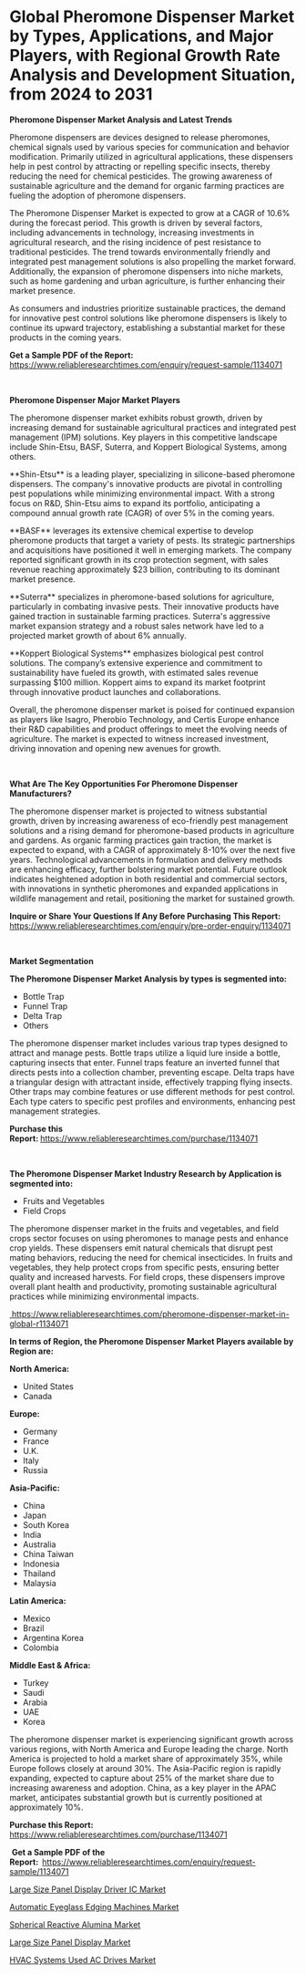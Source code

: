 <p><h1>Global Pheromone Dispenser Market by Types, Applications, and Major Players, with Regional Growth Rate Analysis and Development Situation, from 2024 to 2031</h1></p><p><strong>Pheromone Dispenser Market Analysis and Latest Trends</strong></p>
<p><p>Pheromone dispensers are devices designed to release pheromones, chemical signals used by various species for communication and behavior modification. Primarily utilized in agricultural applications, these dispensers help in pest control by attracting or repelling specific insects, thereby reducing the need for chemical pesticides. The growing awareness of sustainable agriculture and the demand for organic farming practices are fueling the adoption of pheromone dispensers.</p><p>The Pheromone Dispenser Market is expected to grow at a CAGR of 10.6% during the forecast period. This growth is driven by several factors, including advancements in technology, increasing investments in agricultural research, and the rising incidence of pest resistance to traditional pesticides. The trend towards environmentally friendly and integrated pest management solutions is also propelling the market forward. Additionally, the expansion of pheromone dispensers into niche markets, such as home gardening and urban agriculture, is further enhancing their market presence. </p><p>As consumers and industries prioritize sustainable practices, the demand for innovative pest control solutions like pheromone dispensers is likely to continue its upward trajectory, establishing a substantial market for these products in the coming years.</p></p>
<p><strong>Get a Sample PDF of the Report:&nbsp;</strong> <a href="https://www.reliableresearchtimes.com/enquiry/request-sample/1134071?utm_campaign=1287&utm_medium=2&utm_source=Github&utm_content=ia&utm_term=13102024&utm_id=pheromone-dispenser">https://www.reliableresearchtimes.com/enquiry/request-sample/1134071</a></p>
<p>&nbsp;</p>
<p><strong>Pheromone Dispenser Major Market Players</strong></p>
<p><p>The pheromone dispenser market exhibits robust growth, driven by increasing demand for sustainable agricultural practices and integrated pest management (IPM) solutions. Key players in this competitive landscape include Shin-Etsu, BASF, Suterra, and Koppert Biological Systems, among others.</p><p>**Shin-Etsu** is a leading player, specializing in silicone-based pheromone dispensers. The company's innovative products are pivotal in controlling pest populations while minimizing environmental impact. With a strong focus on R&D, Shin-Etsu aims to expand its portfolio, anticipating a compound annual growth rate (CAGR) of over 5% in the coming years.</p><p>**BASF** leverages its extensive chemical expertise to develop pheromone products that target a variety of pests. Its strategic partnerships and acquisitions have positioned it well in emerging markets. The company reported significant growth in its crop protection segment, with sales revenue reaching approximately $23 billion, contributing to its dominant market presence.</p><p>**Suterra** specializes in pheromone-based solutions for agriculture, particularly in combating invasive pests. Their innovative products have gained traction in sustainable farming practices. Suterra's aggressive market expansion strategy and a robust sales network have led to a projected market growth of about 6% annually.</p><p>**Koppert Biological Systems** emphasizes biological pest control solutions. The company’s extensive experience and commitment to sustainability have fueled its growth, with estimated sales revenue surpassing $100 million. Koppert aims to expand its market footprint through innovative product launches and collaborations.</p><p>Overall, the pheromone dispenser market is poised for continued expansion as players like Isagro, Pherobio Technology, and Certis Europe enhance their R&D capabilities and product offerings to meet the evolving needs of agriculture. The market is expected to witness increased investment, driving innovation and opening new avenues for growth.</p></p>
<p>&nbsp;</p>
<p><strong>What Are The Key Opportunities For Pheromone Dispenser Manufacturers?</strong></p>
<p><p>The pheromone dispenser market is projected to witness substantial growth, driven by increasing awareness of eco-friendly pest management solutions and a rising demand for pheromone-based products in agriculture and gardens. As organic farming practices gain traction, the market is expected to expand, with a CAGR of approximately 8-10% over the next five years. Technological advancements in formulation and delivery methods are enhancing efficacy, further bolstering market potential. Future outlook indicates heightened adoption in both residential and commercial sectors, with innovations in synthetic pheromones and expanded applications in wildlife management and retail, positioning the market for sustained growth.</p></p>
<p><strong>Inquire or Share Your Questions If Any Before Purchasing This Report:</strong> <a href="https://www.reliableresearchtimes.com/enquiry/pre-order-enquiry/1134071?utm_campaign=1287&utm_medium=2&utm_source=Github&utm_content=ia&utm_term=13102024&utm_id=pheromone-dispenser">https://www.reliableresearchtimes.com/enquiry/pre-order-enquiry/1134071</a></p>
<p>&nbsp;</p>
<p><strong>Market Segmentation</strong></p>
<p><strong>The Pheromone Dispenser Market Analysis by types is segmented into:</strong></p>
<p><ul><li>Bottle Trap</li><li>Funnel Trap</li><li>Delta Trap</li><li>Others</li></ul></p>
<p><p>The pheromone dispenser market includes various trap types designed to attract and manage pests. Bottle traps utilize a liquid lure inside a bottle, capturing insects that enter. Funnel traps feature an inverted funnel that directs pests into a collection chamber, preventing escape. Delta traps have a triangular design with attractant inside, effectively trapping flying insects. Other traps may combine features or use different methods for pest control. Each type caters to specific pest profiles and environments, enhancing pest management strategies.</p></p>
<p><strong>Purchase this Report:&nbsp;</strong><a href="https://www.reliableresearchtimes.com/purchase/1134071?utm_campaign=1287&utm_medium=2&utm_source=Github&utm_content=ia&utm_term=13102024&utm_id=pheromone-dispenser">https://www.reliableresearchtimes.com/purchase/1134071</a></p>
<p>&nbsp;</p>
<p><strong>The Pheromone Dispenser Market Industry Research by Application is segmented into:</strong></p>
<p><ul><li>Fruits and Vegetables</li><li>Field Crops</li></ul></p>
<p><p>The pheromone dispenser market in the fruits and vegetables, and field crops sector focuses on using pheromones to manage pests and enhance crop yields. These dispensers emit natural chemicals that disrupt pest mating behaviors, reducing the need for chemical insecticides. In fruits and vegetables, they help protect crops from specific pests, ensuring better quality and increased harvests. For field crops, these dispensers improve overall plant health and productivity, promoting sustainable agricultural practices while minimizing environmental impacts.</p></p>
<p><a href="https://www.reliableresearchtimes.com/pheromone-dispenser-market-in-global-r1134071?utm_campaign=1287&utm_medium=2&utm_source=Github&utm_content=ia&utm_term=13102024&utm_id=pheromone-dispenser">&nbsp;https://www.reliableresearchtimes.com/pheromone-dispenser-market-in-global-r1134071</a></p>
<p><strong>In terms of Region, the Pheromone Dispenser Market Players available by Region are:</strong></p>
<p>
    <p> <strong> North America: </strong>
        <ul>
            <li>United States</li>
            <li>Canada</li>
        </ul>
        </p> 
    <p> <strong> Europe: </strong>
        <ul>
            <li>Germany</li>
            <li>France</li>
            <li>U.K.</li>
            <li>Italy</li>
            <li>Russia</li>
        </ul>
        </p> 
    <p> <strong> Asia-Pacific: </strong>
        <ul>
            <li>China</li>
            <li>Japan</li>
            <li>South Korea</li>
            <li>India</li>
            <li>Australia</li>
            <li>China Taiwan</li>
            <li>Indonesia</li>
            <li>Thailand</li>
            <li>Malaysia</li>
        </ul>
        </p> 
    <p> <strong> Latin America: </strong>
        <ul>
            <li>Mexico</li>
            <li>Brazil</li>
            <li>Argentina Korea</li>
            <li>Colombia</li>
        </ul>
        </p> 
    <p> <strong> Middle East & Africa: </strong>
        <ul>
            <li>Turkey</li>
            <li>Saudi</li>
            <li>Arabia</li>
            <li>UAE</li>
            <li>Korea</li>
        </ul>
    </p>
    </p>
<p><p>The pheromone dispenser market is experiencing significant growth across various regions, with North America and Europe leading the charge. North America is projected to hold a market share of approximately 35%, while Europe follows closely at around 30%. The Asia-Pacific region is rapidly expanding, expected to capture about 25% of the market share due to increasing awareness and adoption. China, as a key player in the APAC market, anticipates substantial growth but is currently positioned at approximately 10%.</p></p>
<p><strong>Purchase this Report: </strong><a href="https://www.reliableresearchtimes.com/purchase/1134071?utm_campaign=1287&utm_medium=2&utm_source=Github&utm_content=ia&utm_term=13102024&utm_id=pheromone-dispenser">https://www.reliableresearchtimes.com/purchase/1134071</a></p>
<p>&nbsp;<strong>Get a Sample PDF of the Report:&nbsp;&nbsp;</strong><a href="https://www.reliableresearchtimes.com/enquiry/request-sample/1134071?utm_campaign=1287&utm_medium=2&utm_source=Github&utm_content=ia&utm_term=13102024&utm_id=pheromone-dispenser">https://www.reliableresearchtimes.com/enquiry/request-sample/1134071</a></p>
<p><strong></strong></p>
<p><p><a href="https://www.linkedin.com/pulse/market-leaders-laggards-global-large-size-panel-display-skdwf?utm_campaign=1287&utm_medium=2&utm_source=Github&utm_content=ia&utm_term=13102024&utm_id=pheromone-dispenser">Large Size Panel Display Driver IC Market</a></p><p><a href="https://www.linkedin.com/pulse/driving-market-forces-automatic-eyeglass-edging-machines-doqse?utm_campaign=1287&utm_medium=2&utm_source=Github&utm_content=ia&utm_term=13102024&utm_id=pheromone-dispenser">Automatic Eyeglass Edging Machines Market</a></p><p><a href="https://www.linkedin.com/pulse/spherical-reactive-alumina-market-size-share-growth-analysis-chhcc?utm_campaign=1287&utm_medium=2&utm_source=Github&utm_content=ia&utm_term=13102024&utm_id=pheromone-dispenser">Spherical Reactive Alumina Market</a></p><p><a href="https://www.linkedin.com/pulse/large-size-panel-display-market-global-share-ranking-3cejf?utm_campaign=1287&utm_medium=2&utm_source=Github&utm_content=ia&utm_term=13102024&utm_id=pheromone-dispenser">Large Size Panel Display Market</a></p><p><a href="https://www.linkedin.com/pulse/global-hvac-systems-used-ac-drives-market-analysis-vjhpe?utm_campaign=1287&utm_medium=2&utm_source=Github&utm_content=ia&utm_term=13102024&utm_id=pheromone-dispenser">HVAC Systems Used AC Drives Market</a></p></p>